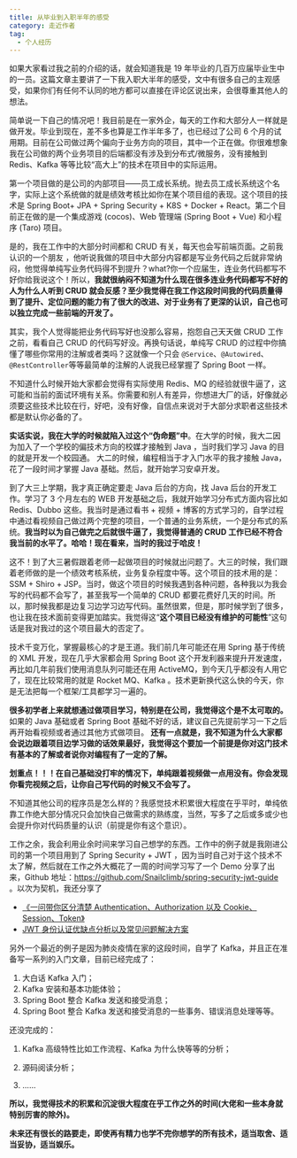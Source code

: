 ```yaml
---
title: 从毕业到入职半年的感受
category: 走近作者
tag:
  - 个人经历
---
```


如果大家看过我之前的介绍的话，就会知道我是 19 年毕业的几百万应届毕业生中的一员。这篇文章主要讲了一下我入职大半年的感受，文中有很多自己的主观感受，如果你们有任何不认同的地方都可以直接在评论区说出来，会很尊重其他人的想法。

简单说一下自己的情况吧！我目前是在一家外企，每天的工作和大部分人一样就是做开发。毕业到现在，差不多也算是工作半年多了，也已经过了公司 6 个月的试用期。目前在公司做过两个偏向于业务方向的项目，其中一个正在做。你很难想象我在公司做的两个业务项目的后端都没有涉及到分布式/微服务，没有接触到 Redis、Kafka 等等比较“高大上”的技术在项目中的实际运用。

第一个项目做的是公司的内部项目——员工成长系统。抛去员工成长系统这个名字，实际上这个系统做的就是绩效考核比如你在某个项目组的表现。这个项目的技术是 Spring Boot+ JPA + Spring Security + K8S + Docker + React。第二个目前正在做的是一个集成游戏 (cocos)、Web 管理端 (Spring Boot + Vue) 和小程序 (Taro) 项目。

是的，我在工作中的大部分时间都和 CRUD 有关，每天也会写前端页面。之前我认识的一个朋友 ，他听说我做的项目中大部分内容都是写业务代码之后就非常纳闷，他觉得单纯写业务代码得不到提升？what?你一个应届生，连业务代码都写不好你给我说这个！所以，**我就很纳闷不知道为什么现在很多连业务代码都写不好的人为什么人听到 CRUD 就会反感？至少我觉得在我工作这段时间我的代码质量得到了提升、定位问题的能力有了很大的改进、对于业务有了更深的认识，自己也可以独立完成一些前端的开发了。**

其实，我个人觉得能把业务代码写好也没那么容易，抱怨自己天天做 CRUD 工作之前，看看自己 CRUD 的代码写好没。再换句话说，单纯写 CRUD 的过程中你搞懂了哪些你常用的注解或者类吗？这就像一个只会 `@Service`、`@Autowired`、`@RestController`等等最简单的注解的人说我已经掌握了 Spring Boot 一样。

不知道什么时候开始大家都会觉得有实际使用 Redis、MQ 的经验就很牛逼了，这可能和当前的面试环境有关系。你需要和别人有差异，你想进大厂的话，好像就必须要这些技术比较在行，好吧，没有好像，自信点来说对于大部分求职者这些技术都是默认你必备的了。

**实话实说，我在大学的时候就陷入过这个“伪命题”中**。在大学的时候，我大二因为加入了一个学校的偏技术方向的校媒才接触到 Java ，当时我们学习 Java 的目的就是开发一个校园通。 大二的时候，编程相当于才入门水平的我才接触 Java，花了一段时间才掌握 Java 基础。然后，就开始学习安卓开发。

到了大三上学期，我才真正确定要走 Java 后台的方向，找 Java 后台的开发工作。学习了 3 个月左右的 WEB 开发基础之后，我就开始学习分布式方面内容比如 Redis、Dubbo 这些。我当时是通过看书 + 视频 + 博客的方式学习的，自学过程中通过看视频自己做过两个完整的项目，一个普通的业务系统，一个是分布式的系统。**我当时以为自己做完之后就很牛逼了，我觉得普通的 CRUD 工作已经不符合我当前的水平了。哈哈！现在看来，当时的我过于哈皮！**

这不！到了大三暑假跟着老师一起做项目的时候就出问题了。大三的时候，我们跟着老师做的是一个绩效考核系统，业务复杂程度中等。这个项目的技术用的是：SSM + Shiro + JSP。当时，做这个项目的时候我遇到各种问题，各种我以为我会写的代码都不会写了，甚至我写一个简单的 CRUD 都要花费好几天的时间。所以，那时候我都是边复习边学习边写代码。虽然很累，但是，那时候学到了很多，也让我在技术面前变得更加踏实。我觉得这“**这个项目已经没有维护的可能性**”这句话是我对我过的这个项目最大的否定了。

技术千变万化，掌握最核心的才是王道。我们前几年可能还在用 Spring 基于传统的 XML 开发，现在几乎大家都会用 Spring Boot 这个开发利器来提升开发速度，再比如几年前我们使用消息队列可能还在用 ActiveMQ，到今天几乎都没有人用它了，现在比较常用的就是 Rocket MQ、Kafka 。技术更新换代这么快的今天，你是无法把每一个框架/工具都学习一遍的。

**很多初学者上来就想通过做项目学习，特别是在公司，我觉得这个是不太可取的。** 如果的 Java 基础或者 Spring Boot 基础不好的话，建议自己先提前学习一下之后再开始看视频或者通过其他方式做项目。 **还有一点就是，我不知道为什么大家都会说边跟着项目边学习做的话效果最好，我觉得这个要加一个前提是你对这门技术有基本的了解或者说你对编程有了一定的了解。**

**划重点！！！在自己基础没打牢的情况下，单纯跟着视频做一点用没有。你会发现你看完视频之后，让你自己写代码的时候又不会写了。**

不知道其他公司的程序员是怎么样的？我感觉技术积累很大程度在乎平时，单纯依靠工作绝大部分情况只会加快自己做需求的熟练度，当然，写多了之后或多或少也会提升你对代码质量的认识（前提是你有这个意识）。

工作之余，我会利用业余时间来学习自己想学的东西。工作中的例子就是我刚进公司的第一个项目用到了 Spring Security + JWT ，因为当时自己对于这个技术不太了解，然后就在工作之外大概花了一周的时间学习写了一个 Demo 分享了出来，Github 地址：<https://github.com/Snailclimb/spring-security-jwt-guide> 。以次为契机，我还分享了

- [《一问带你区分清楚 Authentication、Authorization 以及 Cookie、Session、Token》](https://mp.weixin.qq.com/s?__biz=Mzg2OTA0Njk0OA==&mid=2247485626&idx=1&sn=3247aa9000693dd692de8a04ccffeec1&chksm=cea24771f9d5ce675ea0203633a95b68bfe412dc6a9d05f22d221161147b76161d1b470d54b3&token=684071313&lang=zh_CN&scene=21#wechat_redirect)
- [JWT 身份认证优缺点分析以及常见问题解决方案](https://mp.weixin.qq.com/s?__biz=Mzg2OTA0Njk0OA==&mid=2247485655&idx=1&sn=583eeeb081ea21a8ec6347c72aa223d6&chksm=cea2471cf9d5ce0aa135f2fb9aa32d98ebb3338292beaccc1aae43d1178b16c0125eb4139ca4&token=1737409938&lang=zh_CN#rd)

另外一个最近的例子是因为肺炎疫情在家的这段时间，自学了 Kafka，并且正在准备写一系列的入门文章，目前已经完成了：

1. 大白话 Kafka 入门；
2. Kafka 安装和基本功能体验；
3. Spring Boot 整合 Kafka 发送和接受消息；
4. Spring Boot 整合 Kafka 发送和接受消息的一些事务、错误消息处理等等。

还没完成的：

1. Kafka 高级特性比如工作流程、Kafka 为什么快等等的分析；

2. 源码阅读分析；

3. ......

**所以，我觉得技术的积累和沉淀很大程度在乎工作之外的时间(大佬和一些本身就特别厉害的除外)。**

**未来还有很长的路要走，即使再有精力也学不完你想学的所有技术，适当取舍、适当妥协，适当娱乐。**
